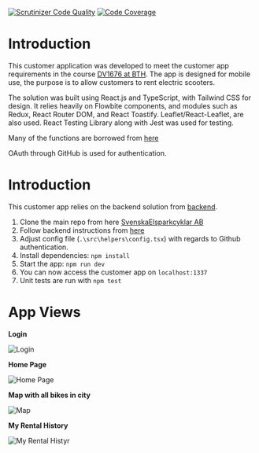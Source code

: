 [![Scrutinizer Code Quality](https://scrutinizer-ci.com/g/airhelios/Vteam_Kundapp/badges/quality-score.png?b=main)](https://scrutinizer-ci.com/g/airhelios/Vteam_Kundapp/?branch=main)
[![Code Coverage](https://scrutinizer-ci.com/g/airhelios/Vteam_Kundapp/badges/coverage.png?b=main)](https://scrutinizer-ci.com/g/airhelios/Vteam_Kundapp/?branch=main)

# Introduction
This customer application was developed to meet the customer app requirements in the course [DV1676 at BTH](https://dbwebb.se/kurser/vteam-v1). The app is designed for mobile use, the purpose is to allow customers to rent electric scooters.

The solution was built using React.js and TypeScript, with Tailwind CSS for design. It relies heavily on Flowbite components, and modules such as Redux, React Router DOM, and React Toastify. Leaflet/React-Leaflet, are also used. React Testing Library along with Jest was used for testing.

Many of the functions are borrowed from [here](https://github.com/KarlComSe/SvenskaElsparkcyklarAB/tree/development/frontend)

OAuth through GitHub is used for authentication.

# Introduction
This customer app relies on the backend solution from [backend](https://github.com/KarlComSe/SvenskaElsparkcyklarAB/tree/development/backend). 
1)	Clone the main repo from here [SvenskaElsparkcyklar AB](https://github.com/KarlComSe/SvenskaElsparkcyklarAB/)
2)	Follow backend instructions from [here](https://github.com/KarlComSe/SvenskaElsparkcyklarAB/tree/development/backend)
3)	Adjust config file (`.\src\helpers\config.tsx`) with regards to Github authentication.
4)	Install dependencies: `npm install`
5)	Start the app: `npm run dev`
6)	You can now access the customer app on `localhost:1337`
7)	Unit tests are run with `npm test`

# App Views

**Login**

<img src="repo_images/login.png" alt="Login" style="max-width:800px;">

**Home Page**

<img src="repo_images/logged-in.png" alt="Home Page" style="max-width:800px;">

**Map with all bikes in city**

<img src="repo_images/map.png" alt="Map" style="max-width:800px;">

**My Rental History**

<img src="repo_images/mina-uthyrningar.png" alt="My Rental Histyr" style="max-width:800px;">